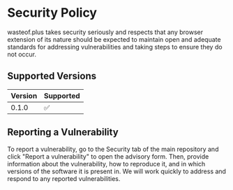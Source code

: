 # Security Policy
wasteof.plus takes security seriously and respects that any browser extension of its nature should be expected to maintain open and adequate standards for addressing vulnerabilities and taking steps to ensure they do not occur.

## Supported Versions

| Version | Supported          |
| ------- | ------------------ |
| 0.1.0   | :white_check_mark: |


## Reporting a Vulnerability

To report a vulnerability, go to the Security tab of the main repository and click "Report a vulnerability" to open the advisory form. Then, provide information about the vulnerability, how to reproduce it, and in which versions of the software it is present in. We will work quickly to address and respond to any reported vulnerabilities.
